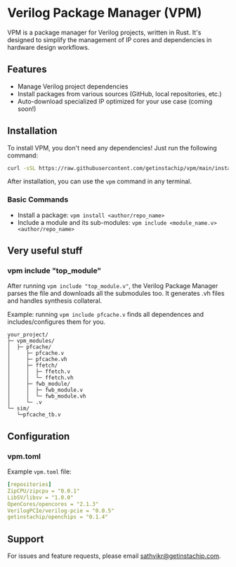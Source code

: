 # Verilog Package Manager (VPM)

VPM is a package manager for Verilog projects, written in Rust. It's designed to simplify the management of IP cores and dependencies in hardware design workflows.

## Features

- Manage Verilog project dependencies
- Install packages from various sources (GitHub, local repositories, etc.)
- Auto-download specialized IP optimized for your use case (coming soon!)

## Installation

To install VPM, you don't need any dependencies! Just run the following command:

```bash
curl -sSL https://raw.githubusercontent.com/getinstachip/vpm/main/install.sh | bash
```

After installation, you can use the `vpm` command in any terminal.

### Basic Commands

- Install a package: `vpm install <author/repo_name>`
- Include a module and its sub-modules: `vpm include <module_name.v> <author/repo_name>`

## Very useful stuff

### vpm include "top_module"
After running `vpm include "top_module.v"`, the Verilog Package Manager parses the file and downloads all the submodules too. It generates .vh files and handles synthesis collateral.

Example: running `vpm include pfcache.v` finds all dependences and includes/configures them for you.
```
your_project/
├─ vpm_modules/
│  ├─ pfcache/
│     ├─ pfcache.v
│     ├─ pfcache.vh
│     ├─ ffetch/
│     │  ├─ ffetch.v
│     │  └─ ffetch.vh
│     ├─ fwb_module/
│     │  ├─ fwb_module.v
│     │  └─ fwb_module.vh
│     └─ .v
└─ sim/
   └─pfcache_tb.v
```

## Configuration

### vpm.toml

Example `vpm.toml` file:

```yaml
[repositories]
ZipCPU/zipcpu = "0.0.1"
LibSV/libsv = "1.0.0"
OpenCores/opencores = "2.1.3"
VerilogPCIe/verilog-pcie = "0.0.5"
getinstachip/openchips = "0.1.4"
```

## Support

For issues and feature requests, please email sathvikr@getinstachip.com.
